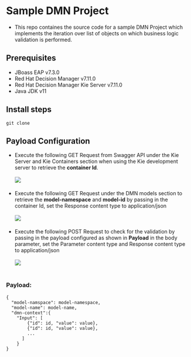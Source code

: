 # Sample DMN Project

- This repo containes the source code for a sample DMN Project which implements the iteration over list of objects on which business logic validation is performed.
## Prerequisites
- JBoass EAP v7.3.0
- Red Hat Decision Manager v7.11.0
- Red Hat Decision Manager Kie Server v7.11.0
- Java JDK v11
## Install steps
`git clone`
## Payload Configuration
- Execute the following GET Request from Swagger API under the Kie Server and Kie Containers section when using the Kie development server to retrieve the **container Id**.<br /><br />
![](https://github.com/RutvikPanchal/sampleDMN/blob/master/docs/GET%20Containers.png?raw=true)<br /><br />
- Execute the following GET Request under the DMN models section to retrieve the **model-namespace** and **model-id** by passing in the container Id, set the Response content type to application/json<br /><br />
![](https://github.com/RutvikPanchal/sampleDMN/blob/master/docs/GET%20Info.png?raw=true)<br /><br />
- Execute the following POST Request to check for the validation by passing in the payload configured as shown in **Payload** in the body parameter, set the Parameter content type and Response content type to application/json<br /><br />
![](https://github.com/RutvikPanchal/sampleDMN/blob/master/docs/POST%20Info.png?raw=true)<br /><br />
### Payload:
```
{
  "model-namspace": model-namespace,
  "model-name": model-name,
  "dmn-context":{
    "Input": [
        {"id": id, "value": value},
        {"id": id, "value": value},
        ...
      ]
    }
}
```
